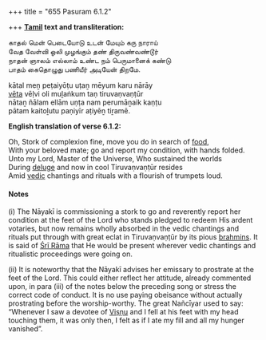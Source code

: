 +++
title = "655 Pasuram 6.1.2"

+++
**[Tamil](/definition/tamil#history "show Tamil definitions") text and transliteration:**

காதல் மென் பெடையோடு உடன் மேயும் கரு நாராய்  
வேத வேள்வி ஒலி முழங்கும் தண் திருவண்வண்டூர்  
நாதன் ஞாலம் எல்லாம் உண்ட நம் பெருமானைக் கண்டு  
பாதம் கைதொழுது பணியீர் அடியேன் திறமே.

kātal meṉ peṭaiyōṭu uṭaṉ mēyum karu nārāy  
[vēta](/definition/veta#history "show vēta definitions") vēḷvi oli muḻaṅkum taṇ tiruvaṇvaṇṭūr  
nātaṉ ñālam ellām uṇṭa nam perumāṉaik kaṇṭu  
pātam kaitoḻutu paṇiyīr aṭiyēṉ tiṟamē.

**English translation of verse 6.1.2:**

Oh, Stork of complexion fine, move you do in search of [food](/definition/food#history "show food definitions"),  
With your beloved mate; go and report my condition, with hands folded.  
Unto my Lord, Master of the Universe, Who sustained the worlds  
During [deluge](/definition/deluge#history "show deluge definitions") and now in cool Tiruvaṇvaṇṭūr resides  
Amid [vedic](/definition/veda#vaishnavism "show vedic definitions") chantings and rituals with a flourish of trumpets loud.

#### Notes

\(i\) The Nāyakī is commissioning a stork to go and reverently report her condition at the feet of the Lord who stands pledged to redeem His ardent votaries, but now remains wholly absorbed in the vedic chantings and rituals put through with great eclat in Tiruvaṇvaṇṭūr by its pious [brahmins](/definition/brahmin#history "show brahmins definitions"). It is said of [Śrī Rāma](/definition/shrirama#history "show Śrī Rāma definitions") that He would be present wherever vedic chantings and ritualistic proceedings were going on.

\(ii\) It is noteworthy that the Nāyakī advises her emissary to prostrate at the feet of the Lord. This could either reflect her attitude, already commented upon, in para (iii) of the notes below the preceding song or stress the correct code of conduct. It is no use paying obeisance without actually prostrating before the worship-worthy. The great Nañcīyar used to say: “Whenever I saw a devotee of [Viṣṇu](/definition/vishnu#vaishnavism "show Viṣṇu definitions") and I fell at his feet with my head touching them, it was only then, I felt as if I ate my fill and all my hunger vanished”.


